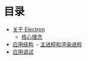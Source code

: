 # 目录
- [关于 Electron](https://github.com/ArcherGrey/study/blob/master/JavaScript/electron/about.md)
  - [核心理念](https://github.com/ArcherGrey/study/blob/master/JavaScript/electron/about.md)
- [应用结构](https://github.com/ArcherGrey/study/blob/master/JavaScript/electron/ApplicationArchitecture.md)
  - [主进程和渲染进程]()
- [应用调试](https://github.com/ArcherGrey/study/blob/master/JavaScript/electron/debugger.md)

